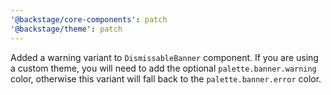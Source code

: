 ```yaml
---
'@backstage/core-components': patch
'@backstage/theme': patch
---
```


Added a warning variant to `DismissableBanner` component. If you are using a
custom theme, you will need to add the optional `palette.banner.warning` color,
otherwise this variant will fall back to the `palette.banner.error` color.
